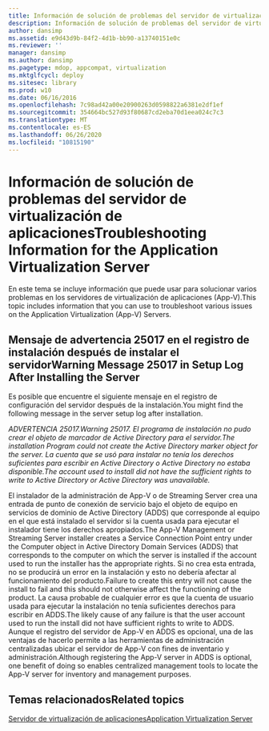 ```yaml
---
title: Información de solución de problemas del servidor de virtualización de aplicaciones
description: Información de solución de problemas del servidor de virtualización de aplicaciones
author: dansimp
ms.assetid: e9d43d9b-84f2-4d1b-bb90-a13740151e0c
ms.reviewer: ''
manager: dansimp
ms.author: dansimp
ms.pagetype: mdop, appcompat, virtualization
ms.mktglfcycl: deploy
ms.sitesec: library
ms.prod: w10
ms.date: 06/16/2016
ms.openlocfilehash: 7c98ad42a00e20900263d0598822a6381e2df1ef
ms.sourcegitcommit: 354664bc527d93f80687cd2eba70d1eea024c7c3
ms.translationtype: MT
ms.contentlocale: es-ES
ms.lasthandoff: 06/26/2020
ms.locfileid: "10815190"
---
```

# <span data-ttu-id="f102a-103">Información de solución de problemas del servidor de virtualización de aplicaciones</span><span class="sxs-lookup"><span data-stu-id="f102a-103">Troubleshooting Information for the Application Virtualization Server</span></span>


<span data-ttu-id="f102a-104">En este tema se incluye información que puede usar para solucionar varios problemas en los servidores de virtualización de aplicaciones (App-V).</span><span class="sxs-lookup"><span data-stu-id="f102a-104">This topic includes information that you can use to troubleshoot various issues on the Application Virtualization (App-V) Servers.</span></span>

## <span data-ttu-id="f102a-105">Mensaje de advertencia 25017 en el registro de instalación después de instalar el servidor</span><span class="sxs-lookup"><span data-stu-id="f102a-105">Warning Message 25017 in Setup Log After Installing the Server</span></span>


<span data-ttu-id="f102a-106">Es posible que encuentre el siguiente mensaje en el registro de configuración del servidor después de la instalación.</span><span class="sxs-lookup"><span data-stu-id="f102a-106">You might find the following message in the server setup log after installation.</span></span>

*<span data-ttu-id="f102a-107">ADVERTENCIA 25017.</span><span class="sxs-lookup"><span data-stu-id="f102a-107">Warning 25017.</span></span> <span data-ttu-id="f102a-108">El programa de instalación no pudo crear el objeto de marcador de Active Directory para el servidor.</span><span class="sxs-lookup"><span data-stu-id="f102a-108">The installation Program could not create the Active Directory marker object for the server.</span></span> <span data-ttu-id="f102a-109">La cuenta que se usó para instalar no tenía los derechos suficientes para escribir en Active Directory o Active Directory no estaba disponible.</span><span class="sxs-lookup"><span data-stu-id="f102a-109">The account used to install did not have the sufficient rights to write to Active Directory or Active Directory was unavailable.</span></span>*

<span data-ttu-id="f102a-110">El instalador de la administración de App-V o de Streaming Server crea una entrada de punto de conexión de servicio bajo el objeto de equipo en servicios de dominio de Active Directory (ADDS) que corresponde al equipo en el que está instalado el servidor si la cuenta usada para ejecutar el instalador tiene los derechos apropiados.</span><span class="sxs-lookup"><span data-stu-id="f102a-110">The App-V Management or Streaming Server installer creates a Service Connection Point entry under the Computer object in Active Directory Domain Services (ADDS) that corresponds to the computer on which the server is installed if the account used to run the installer has the appropriate rights.</span></span> <span data-ttu-id="f102a-111">Si no crea esta entrada, no se producirá un error en la instalación y esto no debería afectar al funcionamiento del producto.</span><span class="sxs-lookup"><span data-stu-id="f102a-111">Failure to create this entry will not cause the install to fail and this should not otherwise affect the functioning of the product.</span></span> <span data-ttu-id="f102a-112">La causa probable de cualquier error es que la cuenta de usuario usada para ejecutar la instalación no tenía suficientes derechos para escribir en ADDS.</span><span class="sxs-lookup"><span data-stu-id="f102a-112">The likely cause of any failure is that the user account used to run the install did not have sufficient rights to write to ADDS.</span></span> <span data-ttu-id="f102a-113">Aunque el registro del servidor de App-V en ADDS es opcional, una de las ventajas de hacerlo permite a las herramientas de administración centralizadas ubicar el servidor de App-V con fines de inventario y administración.</span><span class="sxs-lookup"><span data-stu-id="f102a-113">Although registering the App-V server in ADDS is optional, one benefit of doing so enables centralized management tools to locate the App-V server for inventory and management purposes.</span></span>

## <span data-ttu-id="f102a-114">Temas relacionados</span><span class="sxs-lookup"><span data-stu-id="f102a-114">Related topics</span></span>


[<span data-ttu-id="f102a-115">Servidor de virtualización de aplicaciones</span><span class="sxs-lookup"><span data-stu-id="f102a-115">Application Virtualization Server</span></span>](application-virtualization-server.md)

 

 





